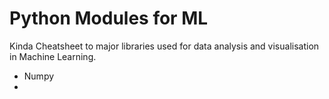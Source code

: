 # Python Modules for ML

Kinda Cheatsheet to major libraries used for data analysis and visualisation in Machine Learning. 

- Numpy
-
